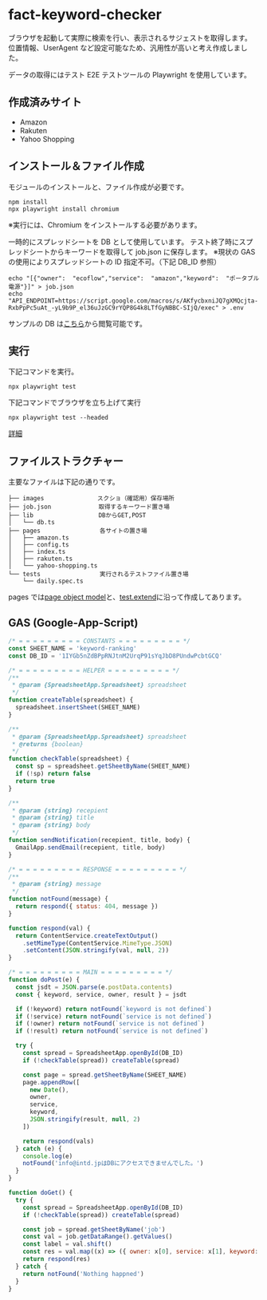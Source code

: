 # fact-keyword-checker

ブラウザを起動して実際に検索を行い、表示されるサジェストを取得します。
位置情報、UserAgent など設定可能なため、汎用性が高いと考え作成しました。

データの取得にはテスト E2E テストツールの Playwright を使用しています。

## 作成済みサイト

- Amazon
- Rakuten
- Yahoo Shopping

## インストール＆ファイル作成

モジュールのインストールと、ファイル作成が必要です。

    npm install
    npx playwright install chromium

※実行には、Chromium をインストールする必要があります。

一時的にスプレッドシートを DB として使用しています。
テスト終了時にスプレッドシートからキーワードを取得して job.json に保存します。
※現状の GAS の使用によりスプレッドシートの ID 指定不可。（下記 DB_ID 参照）

    echo "[{"owner":  "ecoflow","service":  "amazon","keyword":  "ポータブル電源"}]" > job.json
    echo "API_ENDPOINT=https://script.google.com/macros/s/AKfycbxniJQ7gXMQcjta-RxbPpPc5uAt_-yL9b9P_el36uJzGC9rYQP8G4k8LTfGyNBBC-SIjQ/exec" > .env

サンプルの DB は[こちら](https://docs.google.com/spreadsheets/d/1IYGb5nZdBPpRNJtnM2UrqP91sYqJbD8PUndwPcbtGCQ/edit?usp=sharing)から閲覧可能です。

## 実行

下記コマンドを実行。

    npx playwright test

下記コマンドでブラウザを立ち上げて実行

    npx playwright test --headed

[詳細](https://playwright.dev/docs/running-tests)

## ファイルストラクチャー

主要なファイルは下記の通りです。

```
├── images　　　　　　　　　スクショ（確認用）保存場所
├── job.json　　　　　　　　取得するキーワード置き場
├── lib　　　　　　　　　　　DBからGET,POST
│   └── db.ts
├── pages　　　　　　　　　　各サイトの置き場
│   ├── amazon.ts
│   ├── config.ts
│   ├── index.ts
│   ├── rakuten.ts
│   └── yahoo-shopping.ts
└── tests　　　　　　　　　　実行されるテストファイル置き場
    └── daily.spec.ts
```

pages では[page object model](https://playwright.dev/docs/pom)と、[test.extend](https://playwright.dev/docs/api/class-test#test-extend)に沿って作成してあります。

## GAS (Google-App-Script)

```js
/* = = = = = = = = = CONSTANTS = = = = = = = = = */
const SHEET_NAME = 'keyword-ranking'
const DB_ID = '1IYGb5nZdBPpRNJtnM2UrqP91sYqJbD8PUndwPcbtGCQ'

/* = = = = = = = = = HELPER = = = = = = = = = */
/**
 * @param {SpreadsheetApp.Spreadsheet} spreadsheet
 */
function createTable(spreadsheet) {
  spreadsheet.insertSheet(SHEET_NAME)
}

/**
 * @param {SpreadsheetApp.Spreadsheet} spreadsheet
 * @returns {boolean}
 */
function checkTable(spreadsheet) {
  const sp = spreadsheet.getSheetByName(SHEET_NAME)
  if (!sp) return false
  return true
}

/**
 * @param {string} recepient
 * @param {string} title
 * @param {string} body
 */
function sendNotification(recepient, title, body) {
  GmailApp.sendEmail(recepient, title, body)
}

/* = = = = = = = = = RESPONSE = = = = = = = = = */
/**
 * @param {string} message
 */
function notFound(message) {
  return respond({ status: 404, message })
}

function respond(val) {
  return ContentService.createTextOutput()
    .setMimeType(ContentService.MimeType.JSON)
    .setContent(JSON.stringify(val, null, 2))
}

/* = = = = = = = = = MAIN = = = = = = = = = */
function doPost(e) {
  const jsdt = JSON.parse(e.postData.contents)
  const { keyword, service, owner, result } = jsdt

  if (!keyword) return notFound(`keyword is not defined`)
  if (!service) return notFound(`service is not defined`)
  if (!owner) return notFound(`service is not defined`)
  if (!result) return notFound(`service is not defined`)

  try {
    const spread = SpreadsheetApp.openById(DB_ID)
    if (!checkTable(spread)) createTable(spread)

    const page = spread.getSheetByName(SHEET_NAME)
    page.appendRow([
      new Date(),
      owner,
      service,
      keyword,
      JSON.stringify(result, null, 2)
    ])

    return respond(vals)
  } catch (e) {
    console.log(e)
    notFound('info@intd.jpはDBにアクセスできませんでした。')
  }
}

function doGet() {
  try {
    const spread = SpreadsheetApp.openById(DB_ID)
    if (!checkTable(spread)) createTable(spread)

    const job = spread.getSheetByName('job')
    const val = job.getDataRange().getValues()
    const label = val.shift()
    const res = val.map((x) => ({ owner: x[0], service: x[1], keyword: x[2] }))
    return respond(res)
  } catch {
    return notFound('Nothing happned')
  }
}
```
